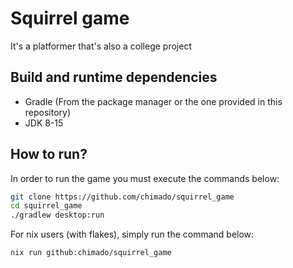 # Squirrel game
It's a platformer that's also a college project

## Build and runtime dependencies
- Gradle (From the package manager or the one provided in this repository)
- JDK 8-15

## How to run?
In order to run the game you must execute the commands below:
```bash
git clone https://github.com/chimado/squirrel_game
cd squirrel_game
./gradlew desktop:run
```
For nix users (with flakes), simply run the command below:
```bash
nix run github:chimado/squirrel_game
```
